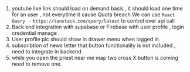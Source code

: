 1) youtube live link should load on demand basis , it should load one time for an user , not everytime it cause Quota breach
   We can use `React Query - https://tanstack.com/query/latest` to control over api call
2) Back end integration with supabase or Firebase with user profile , login credential manage .
3) User profile pic should show in drawer menu when logged in
4) subscribtion of news letter that button functionality is not included , need to integrate in backend.
5) while you open the priest near me map two cross X button is coming need to remove one.
